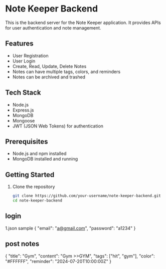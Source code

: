 # Note Keeper Backend

This is the backend server for the Note Keeper application. It provides APIs for user authentication and note management.

## Features

- User Registration
- User Login
- Create, Read, Update, Delete Notes
- Notes can have multiple tags, colors, and reminders
- Notes can be archived and trashed

## Tech Stack

- Node.js
- Express.js
- MongoDB
- Mongoose
- JWT (JSON Web Tokens) for authentication

## Prerequisites

- Node.js and npm installed
- MongoDB installed and running

## Getting Started

1. Clone the repository
   ```bash
   git clone https://github.com/your-username/note-keeper-backend.git
   cd note-keeper-backend

## login 
1.json sample 
{
  "email": "a@gmail.com",
  "password": "a1234"
}
## post notes
{
  "title": "Gym",
  "content": "Gym >>GYM",
  "tags": ["hit", "gym"],
  "color": "#FFFFFF",
  "reminder": "2024-07-20T10:00:00Z"
}

